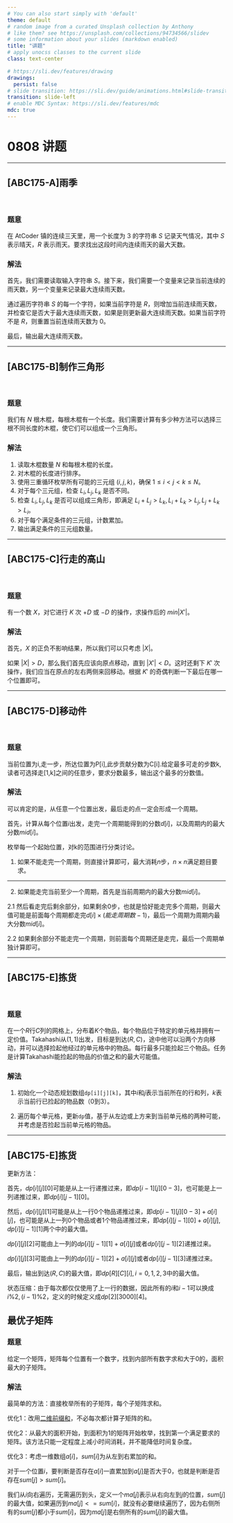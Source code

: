 ```yaml
---
# You can also start simply with 'default'
theme: default
# random image from a curated Unsplash collection by Anthony
# like them? see https://unsplash.com/collections/94734566/slidev
# some information about your slides (markdown enabled)
title: "讲题"
# apply unocss classes to the current slide
class: text-center

# https://sli.dev/features/drawing
drawings:
  persist: false
# slide transition: https://sli.dev/guide/animations.html#slide-transitions
transition: slide-left
# enable MDC Syntax: https://sli.dev/features/mdc
mdc: true
---
```


# 0808 讲题

---

## \[ABC175-A\]雨季

<br>


### 题意

在 AtCoder 镇的连续三天里，用一个长度为 3 的字符串 $S$ 记录天气情况，其中 $S$ 表示晴天，$R$ 表示雨天。要求找出这段时间内连续雨天的最大天数。


### 解法

首先，我们需要读取输入字符串 $S$。接下来，我们需要一个变量来记录当前连续的雨天数，另一个变量来记录最大连续雨天数。

通过遍历字符串 $S$ 的每一个字符，如果当前字符是 $R$，则增加当前连续雨天数，并检查它是否大于最大连续雨天数，如果是则更新最大连续雨天数。如果当前字符不是 $R$，则重置当前连续雨天数为 0。

最后，输出最大连续雨天数。


---

## \[ABC175-B\]制作三角形

<br>


### 题意

我们有 $N$ 根木棍，每根木棍有一个长度。我们需要计算有多少种方法可以选择三根不同长度的木棍，使它们可以组成一个三角形。

### 解法

1. 读取木棍数量 $N$ 和每根木棍的长度。
2. 对木棍的长度进行排序。
3. 使用三重循环枚举所有可能的三元组 $(i, j, k)$，确保 $1 \leq i < j < k \leq N$。
4. 对于每个三元组，检查 $L_i, L_j, L_k$ 是否不同。
5. 检查 $L_i, L_j, L_k$ 是否可以组成三角形，即满足 $L_i + L_j > L_k, L_i + L_k > L_j, L_j + L_k > L_i$。
6. 对于每个满足条件的三元组，计数累加。
7. 输出满足条件的三元组数量。



---

## \[ABC175-C\]行走的高山

<br>


### 题意

有一个数 $X$，对它进行 $K$ 次 $+D$ 或 $-D$ 的操作，求操作后的 $min |X'|$。


### 解法


首先，$X$ 的正负不影响结果，所以我们可以只考虑 $|X|$。

如果 $|X| > D$，那么我们首先应该向原点移动，直到 $|X'| < D$。这时还剩下 $K'$ 次操作，我们应当在原点的左右两侧来回移动。根据 $K'$ 的奇偶判断一下最后在哪一个位置即可。

---

## \[ABC175-D\]移动件

<br>


### 题意

当前位置为i,走一步，所达位置为P[i],此步贡献分数为C[i].给定最多可走的步数k,读者可选择走[1,k]之间的任意步，要求分数最多，输出这个最多的分数值。

### 解法

可以肯定的是，从任意一个位置出发，最后走的点一定会形成一个周期。

首先，计算从每个位置$i$出发，走完一个周期能得到的分数$d[i]$，以及周期内的最大分数$mid[i]$。

枚举每一个起始位置，对k的范围进行分类讨论。

1. 如果不能走完一个周期，则直接计算即可，最大消耗$n$步，$n \times n$满足题目要求。

--- 

2. 如果能走完当前至少一个周期，首先是当前周期内的最大分数$mid[i]$。

2.1 然后看走完后剩余部分，如果剩余0步，也就是恰好能走完多个周期，则最大值可能是前面每个周期都走完$d[i] \times (能走周期数 -1)$，最后一个周期为周期内最大分数$mid[i]$。

2.2 如果剩余部分不能走完一个周期，则前面每个周期还是走完，最后一个周期单独计算即可。






---

##  \[ABC175-E\]拣货

<br>


### 题意

在一个$R$行$C$列的网格上，分布着$K$个物品，每个物品位于特定的单元格并拥有一定价值。Takahashi从$(1,1)$出发，目标是到达$(R,C)$，途中他可以沿两个方向移动，并可以选择捡起他经过的单元格中的物品。每行最多只能捡起三个物品。任务是计算Takahashi能捡起的物品的价值之和的最大可能值。


### 解法

1. 初始化一个动态规划数组`dp[i][j][k]`，其中$i$和$j$表示当前所在的行和列，$k$表示当前行已捡起的物品数（$0$到$3$）。

2. 遍历每个单元格，更新`dp`值，基于从左边或上方来到当前单元格的两种可能，并考虑是否捡起当前单元格的物品。


---

##  \[ABC175-E\]拣货

更新方法：

首先，$dp[i][j][0]$可能是从上一行递推过来，即$dp[i-1][j][0-3]$，也可能是上一列递推过来，即$dp[i][j-1][0]$。

然后，$dp[i][j][1]$可能是从上一行0个物品递推过来，即$dp[i-1][j][0-3]+a[i][j]$，也可能是从上一列0个物品或者1个物品递推过来，即$dp[i][j-1][0]+a[i][j],dp[i][j-1][1]$两个中的最大值。

$dp[i][j][2]$可能由上一列的$dp[i][j-1][1]+a[i][j]$或者$dp[i][j-1][2]$递推过来。

$dp[i][j][3]$可能由上一列的$dp[i][j-1][2]+a[i][j]$或者$dp[i][j-1][3]$递推过来。

最后，输出到达$(R,C)$的最大值，即$dp[R][C][i],i=0,1,2,3$中的最大值。

状态压缩：由于每次都仅仅使用了上一行的数据，因此所有的$i$和$i-1$可以换成$i\%2,(i-1)\%2$，定义的时候定义成$dp[2][3000][4]$。



##  最优子矩阵

### 题意

给定一个矩阵，矩阵每个位置有一个数字，找到内部所有数字求和大于0的，面积最大的子矩阵。

### 解法

最简单的方法：直接枚举所有的子矩阵，每个子矩阵求和。

优化1：改用[二维前缀和](https://oi-wiki.org/basic/prefix-sum/#%E4%BA%8C%E7%BB%B4%E5%A4%9A%E7%BB%B4%E5%89%8D%E7%BC%80%E5%92%8C)，不必每次都计算子矩阵的和。

优化2：从最大的面积开始，到面积为1的矩阵开始枚举，找到第一个满足要求的矩阵。该方法只能一定程度上减小时间消耗，并不能降低时间复杂度。

优化3：考虑一维数组$a[i]$，$sum[i]$为从左到右累加的和。

对于一个位置$i$，要判断是否存在$a[i]$一直累加到$a[j]$是否大于0，也就是判断是否存在$sum[j]>sum[i]$。

我们从$i$向右遍历，无需遍历到头，定义一个$ma[j]$表示从右向左到$j$的位置，$sum[j]$的最大值，如果遍历到$ma[j]<=sum[i]$，就没有必要继续遍历了，因为右侧所有的$sum[j]$都小于$sum[i]$，因为$ma[j]$是右侧所有的$sum[j]$的最大值。
